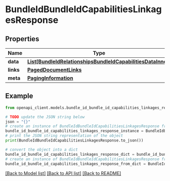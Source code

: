# BundleIdBundleIdCapabilitiesLinkagesResponse


## Properties

Name | Type | Description | Notes
------------ | ------------- | ------------- | -------------
**data** | [**List[BundleIdRelationshipsBundleIdCapabilitiesDataInner]**](BundleIdRelationshipsBundleIdCapabilitiesDataInner.md) |  | 
**links** | [**PagedDocumentLinks**](PagedDocumentLinks.md) |  | 
**meta** | [**PagingInformation**](PagingInformation.md) |  | [optional] 

## Example

```python
from openapi_client.models.bundle_id_bundle_id_capabilities_linkages_response import BundleIdBundleIdCapabilitiesLinkagesResponse

# TODO update the JSON string below
json = "{}"
# create an instance of BundleIdBundleIdCapabilitiesLinkagesResponse from a JSON string
bundle_id_bundle_id_capabilities_linkages_response_instance = BundleIdBundleIdCapabilitiesLinkagesResponse.from_json(json)
# print the JSON string representation of the object
print(BundleIdBundleIdCapabilitiesLinkagesResponse.to_json())

# convert the object into a dict
bundle_id_bundle_id_capabilities_linkages_response_dict = bundle_id_bundle_id_capabilities_linkages_response_instance.to_dict()
# create an instance of BundleIdBundleIdCapabilitiesLinkagesResponse from a dict
bundle_id_bundle_id_capabilities_linkages_response_from_dict = BundleIdBundleIdCapabilitiesLinkagesResponse.from_dict(bundle_id_bundle_id_capabilities_linkages_response_dict)
```
[[Back to Model list]](../README.md#documentation-for-models) [[Back to API list]](../README.md#documentation-for-api-endpoints) [[Back to README]](../README.md)


